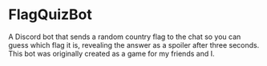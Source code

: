 # FlagQuizBot
A Discord bot that sends a random country flag to the chat so you can guess which flag it is, revealing the answer as a spoiler after three seconds.
This bot was originally created as a game for my friends and I.
